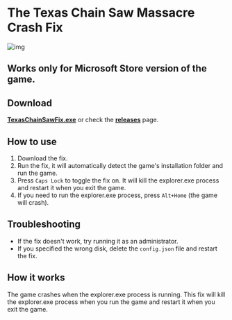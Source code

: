 # The Texas Chain Saw Massacre Crash Fix
![img](256x256.ico "Bubba is coming for you")
## Works only for Microsoft Store version of the game.
## Download
[**TexasChainSawFix.exe**](https://github.com/SoundsGreaat/TexasChainSawFix/releases/download/v1.0.1/TexasChainSawFix.exe) or check the [**releases**](https://github.com/SoundsGreaat/TexasChainSawFix/releases) page.

## How to use
1. Download the fix.
2. Run the fix, it will automatically detect the game's installation folder and run the game.
3. Press `Caps Lock` to toggle the fix on. It will kill the explorer.exe process and restart it when you exit the game.
4. If you need to run the explorer.exe process, press `Alt+Home` (the game will crash).

## Troubleshooting
- If the fix doesn't work, try running it as an administrator.
- If you specified the wrong disk, delete the `config.json` file and restart the fix.

## How it works
The game crashes when the explorer.exe process is running. This fix will kill the explorer.exe process when you run the game and restart it when you exit the game.
